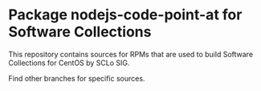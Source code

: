 # Package nodejs-code-point-at for Software Collections

This repository contains sources for RPMs that are used
to build Software Collections for CentOS by SCLo SIG.

Find other branches for specific sources.
